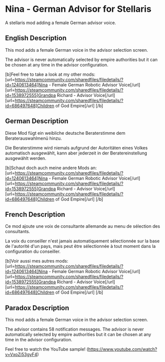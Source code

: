 # Nina - German Advisor for Stellaris
A stellaris mod adding a female German advisor voice.

## English Description

This mod adds a female German voice in the advisor selection screen.

The advisor is never automatically selected by empire authorities but it can be chosen at any time in the advisor configuration.

[b]Feel free to take a look at my other mods:
[url=https://steamcommunity.com/sharedfiles/filedetails/?id=1240613464]Nina - Female German Robotic Advisor Voice[/url]
[url=https://steamcommunity.com/sharedfiles/filedetails/?id=1538972555]Grandpa Richard - Advisor Voice[/url]
[url=https://steamcommunity.com/sharedfiles/filedetails/?id=686497648]Children of God Empire[/url]
[/b]

## German Description

Diese Mod fügt ein weibliche deutsche Beraterstimme dem Beraterauswahlmenü hinzu.

Die Beraterstimme wird niemals aufgrund der Autoritäten eines Volkes automatisch ausgewählt, kann aber jederzeit in der Beratereinstellung ausgewählt werden.

[b]Schaut doch auch meine andere Mods an:
[url=https://steamcommunity.com/sharedfiles/filedetails/?id=1240613464]Nina - Female German Robotic Advisor Voice[/url]
[url=https://steamcommunity.com/sharedfiles/filedetails/?id=1538972555]Grandpa Richard - Advisor Voice[/url]
[url=https://steamcommunity.com/sharedfiles/filedetails/?id=686497648]Children of God Empire[/url]
[/b]

## French Description

Ce mod ajoute une voix de consultante allemande au menu de sélection des consultants.

La voix du conseiller n'est jamais automatiquement sélectionnée sur la base de l'autorité d'un pays, mais peut être sélectionnée à tout moment dans la configuration du conseiller.

[b]Voir aussi mes autres mods:
[url=https://steamcommunity.com/sharedfiles/filedetails/?id=1240613464]Nina - Female German Robotic Advisor Voice[/url]
[url=https://steamcommunity.com/sharedfiles/filedetails/?id=1538972555]Grandpa Richard - Advisor Voice[/url]
[url=https://steamcommunity.com/sharedfiles/filedetails/?id=686497648]Children of God Empire[/url]
[/b]

## Paradox Description

This mod adds a female German voice in the advisor selection screen.

The advisor contains 58 notification messages.
The advisor is never automatically selected by empire authorities but it can be chosen at any time in the advisor configuration.


Feel free to watch the YouTube sample! (https://www.youtube.com/watch?v=VxoZi53gyF4)